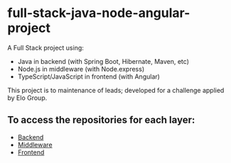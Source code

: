 # full-stack-java-node-angular-project
A Full Stack project using:
- Java in backend (with Spring Boot, Hibernate, Maven, etc)
- Node.js in middleware (with Node.express)
- TypeScript/JavaScript in frontend (with Angular)

This project is to maintenance of leads; developed for a challenge applied by Elo Group.


## To access the repositories for each layer:
 - [Backend](https://github.com/SabrinaKaren/crud-leads-back)
 - [Middleware](https://github.com/SabrinaKaren/crud-leads-middle)
 - [Frontend](https://github.com/SabrinaKaren/crud-leads-front)
